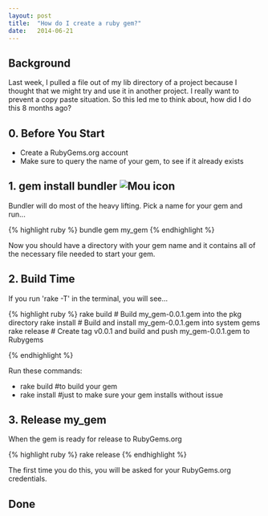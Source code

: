 ```yaml
---
layout: post
title:  "How do I create a ruby gem?"
date:   2014-06-21
---
```


## Background
Last week, I pulled a file out of my lib directory of a project because I thought that we might try and use it in another project.  I really want to prevent a copy paste situation.  So this led me to think about, how did I do this 8 months ago?

## 0. Before You Start
* Create a RubyGems.org account
* Make sure to query the name of your gem, to see if it already exists


## 1. gem install bundler  ![Mou icon](https://avatars1.githubusercontent.com/u/1137638?s=50)
Bundler will do most of the heavy lifting.  Pick a name for your gem and run...

{% highlight ruby %}
bundle gem my_gem
{% endhighlight %}

Now you should have a directory with your gem name and it contains all of the necessary file needed to start your gem.

## 2. Build Time
If you run 'rake -T' in the terminal, you will see...

{% highlight ruby %}
rake build    # Build my_gem-0.0.1.gem into the pkg directory
rake install  # Build and install my_gem-0.0.1.gem into system gems
rake release  # Create tag v0.0.1 and build and push my_gem-0.0.1.gem to Rubygems

{% endhighlight %}

Run these commands:

* rake build #to build your gem
* rake install #just to make sure your gem installs without issue

## 3. Release my_gem

When the gem is ready for release to RubyGems.org

{% highlight ruby %}
rake release
{% endhighlight %}

The first time you do this, you will be asked for your RubyGems.org credentials.

## Done
